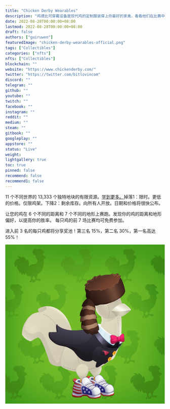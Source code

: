 ```yaml
---
title: "Chicken Derby Wearables"
description: "鸡德比可穿戴设备是现代鸡的定制服装穿上你最好的家禽，看看他们在比赛中昂首阔步"
date: 2022-08-28T00:00:00+08:00
lastmod: 2022-08-28T00:00:00+08:00
draft: false
authors: ["guiruwen"]
featuredImage: "chicken-derby-wearables-official.png"
tags: ["Collectibles"]
categories: ["nfts"]
nfts: ["Collectibles"]
blockchain: ""
website: "https://www.chickenderby.com/"
twitter: "https://twitter.com/bitlovincom"
discord: ""
telegram: ""
github: ""
youtube: ""
twitch: ""
facebook: ""
instagram: ""
reddit: ""
medium: ""
steam: ""
gitbook: ""
googleplay: ""
appstore: ""
status: "Live"
weight: 
lightgallery: true
toc: true
pinned: false
recommend: false
recommend1: false
---
```

11 个不同世界的 13,333 个独特地块的有限资源。[学到更多。](https://bitlovin.gitbook.io/chicken-derby-tutorial/chicken-derby-worlds)掉落1：限时。更低的价格。仅限鸡架。下降2：剩余库存。向所有人开放。日期和价格将很快公布。

让您的鸡在 6 个不同的距离和 7 个不同的地形上赛跑。发现你的鸡的距离和地形偏好，以提高你的胜率。
每只鸡的前 7 场比赛均可免费参加。

进入前 3 名的每只鸡都将分享奖池！第三名 15%，第二名 30%，第一名高达 55%！

![nft](01.png)